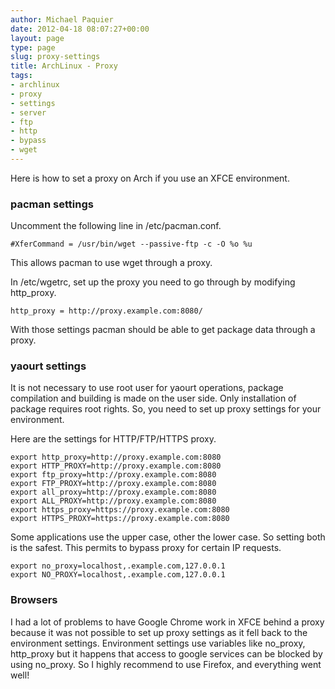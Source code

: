 ```yaml
---
author: Michael Paquier
date: 2012-04-18 08:07:27+00:00
layout: page
type: page
slug: proxy-settings
title: ArchLinux - Proxy
tags:
- archlinux
- proxy
- settings
- server
- ftp
- http
- bypass
- wget
---
```


Here is how to set a proxy on Arch if you use an XFCE environment.

### pacman settings

Uncomment the following line in /etc/pacman.conf.

    #XferCommand = /usr/bin/wget --passive-ftp -c -O %o %u

This allows pacman to use wget through a proxy.

In /etc/wgetrc, set up the proxy you need to go through by modifying
http\_proxy.

    http_proxy = http://proxy.example.com:8080/

With those settings pacman should be able to get package data through a
proxy.

### yaourt settings

It is not necessary to use root user for yaourt operations, package
compilation and building is made on the user side. Only installation of
package requires root rights. So, you need to set up proxy settings for
your environment.

Here are the settings for HTTP/FTP/HTTPS proxy.

    export http_proxy=http://proxy.example.com:8080
    export HTTP_PROXY=http://proxy.example.com:8080
    export ftp_proxy=http://proxy.example.com:8080
    export FTP_PROXY=http://proxy.example.com:8080
    export all_proxy=http://proxy.example.com:8080
    export ALL_PROXY=http://proxy.example.com:8080
    export https_proxy=https://proxy.example.com:8080
    export HTTPS_PROXY=https://proxy.example.com:8080

Some applications use the upper case, other the lower case. So setting
both is the safest. This permits to bypass proxy for certain IP requests.

    export no_proxy=localhost,.example.com,127.0.0.1
    export NO_PROXY=localhost,.example.com,127.0.0.1

### Browsers

I had a lot of problems to have Google Chrome work in XFCE behind a proxy
because it was not possible to set up proxy settings as it fell back to
the environment settings. Environment settings use variables like
no\_proxy, http\_proxy but it happens that access to google services
can be blocked by using no\_proxy. So I highly recommend to use Firefox,
and everything went well!
